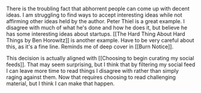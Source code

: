 There is the troubling fact that abhorrent people can come up with decent ideas. I am struggling to find ways to accept interesting ideas while not affirming other ideas held by the author. Peter Thiel is a great example. I disagree with much of what he's done and how he does it, but believe he has some interesting ideas about startups. [[The Hard Thing About Hard Things by Ben Horowitz]] is another example. Have to be very careful about this, as it's a fine line. Reminds me of deep cover in [[Burn Notice]]. 

This decision is actually aligned with [[Choosing to begin curating my social feeds]]. That may seem surprising, but I think that by filtering my social feed I can leave more time to read things I disagree with rather than simply raging against them. Now that requires choosing to read challenging material, but I think I can make that happen. 